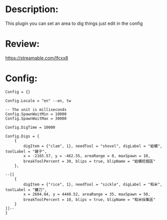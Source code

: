 # Description:
This plugin you can set an area to dig things just edit in the config

# Review:
https://streamable.com/lfcxx8

# Config:
```
Config = {}

Config.Locale = "en" --en, tw

-- The unit is milliseconds
Config.SpawnWaitMin = 10000
Config.SpawnWaitMax = 30000

Config.DigTime = 10000

Config.Digs = {
	{
		digItem = {"clam", 1}, needTool = "shovel", digLabel = "蛤蠣", toolLabel = "鏟子",
		x = -2165.57, y = -462.55, areaRange = 8, maxSpawn = 10,
		breakToolPercent = 30, blips = true, blipName = "蛤蠣挖掘區"
	},
	
--[[
	{
		digItem = {"rice", 1}, needTool = "sickle", digLabel = "稻米", toolLabel = "鐮刀",
		x = 2604.84, y = 4440.52, areaRange = 35, maxSpawn = 50, 
		breakToolPercent = 10, blips = true, blipName = "稻米採集區"
	}
]]--
}
```
